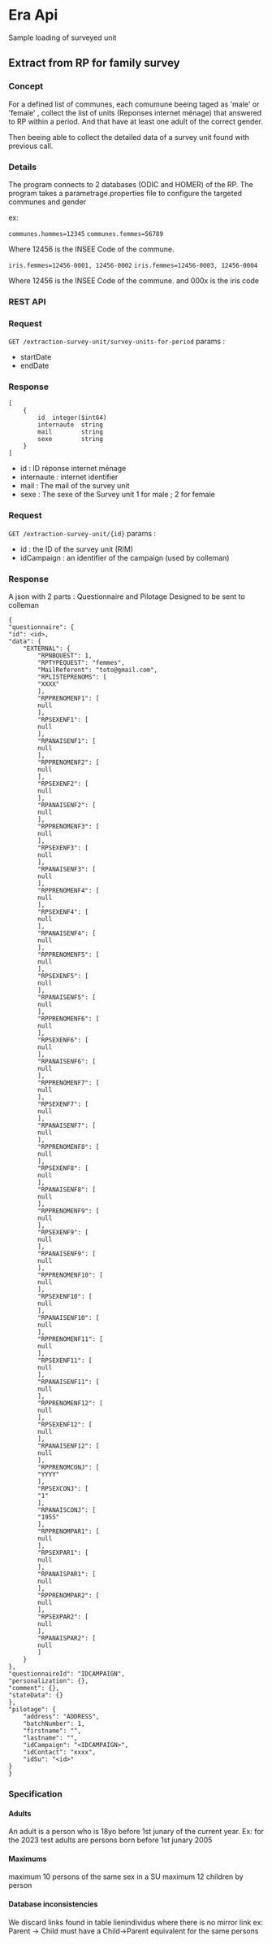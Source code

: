 # Era Api
Sample loading of surveyed unit

## Extract from RP for family survey

### Concept

For a defined list of communes, each comumune beeing taged as 'male' or 'female'
, collect the list of units (Reponses internet ménage) that answered to RP within a period. 
And that have at least one adult of the correct gender.

Then beeing able to collect the detailed data of a survey unit found with previous call.

### Details

The program connects to 2 databases (ODIC and HOMER) of the RP.
The program takes a parametrage.properties file to configure the targeted communes and gender

ex:

`communes.hommes=12345`
`communes.femmes=56789`

Where 12456 is the INSEE Code of the commune.


`iris.femmes=12456-0001, 12456-0002`
`iris.femmes=12456-0003, 12456-0004`

Where 12456 is the INSEE Code of the commune.
and 000x is the iris code



### REST API
### Request

`GET /extraction-survey-unit/survey-units-for-period`
params : 
- startDate
- endDate

### Response

    [
        {
            id	integer($int64)
            internaute  string
            mail        string
            sexe        string
        }
    ]

- id : ID réponse internet ménage
- internaute : internet identifier
- mail        : The mail of the survey unit
- sexe  : The sexe of the Survey unit 1 for male ; 2 for female 

### Request

`GET /extraction-survey-unit/{id}`
params :
- id : the ID of the survey unit (RIM)
- idCampaign : an identifier of the campaign (used by colleman)

### Response

A json with 2 parts : 
Questionnaire and Pilotage
Designed to be sent to colleman

    {
    "questionnaire": {
    "id": <id>,
    "data": {
        "EXTERNAL": {
            "RPNBQUEST": 1,
            "RPTYPEQUEST": "femmes",
            "MailReferent": "toto@gmail.com",
            "RPLISTEPRENOMS": [
            "XXXX"
            ],
            "RPPRENOMENF1": [
            null
            ],
            "RPSEXENF1": [
            null
            ],
            "RPANAISENF1": [
            null
            ],
            "RPPRENOMENF2": [
            null
            ],
            "RPSEXENF2": [
            null
            ],
            "RPANAISENF2": [
            null
            ],
            "RPPRENOMENF3": [
            null
            ],
            "RPSEXENF3": [
            null
            ],
            "RPANAISENF3": [
            null
            ],
            "RPPRENOMENF4": [
            null
            ],
            "RPSEXENF4": [
            null
            ],
            "RPANAISENF4": [
            null
            ],
            "RPPRENOMENF5": [
            null
            ],
            "RPSEXENF5": [
            null
            ],
            "RPANAISENF5": [
            null
            ],
            "RPPRENOMENF6": [
            null
            ],
            "RPSEXENF6": [
            null
            ],
            "RPANAISENF6": [
            null
            ],
            "RPPRENOMENF7": [
            null
            ],
            "RPSEXENF7": [
            null
            ],
            "RPANAISENF7": [
            null
            ],
            "RPPRENOMENF8": [
            null
            ],
            "RPSEXENF8": [
            null
            ],
            "RPANAISENF8": [
            null
            ],
            "RPPRENOMENF9": [
            null
            ],
            "RPSEXENF9": [
            null
            ],
            "RPANAISENF9": [
            null
            ],
            "RPPRENOMENF10": [
            null
            ],
            "RPSEXENF10": [
            null
            ],
            "RPANAISENF10": [
            null
            ],
            "RPPRENOMENF11": [
            null
            ],
            "RPSEXENF11": [
            null
            ],
            "RPANAISENF11": [
            null
            ],
            "RPPRENOMENF12": [
            null
            ],
            "RPSEXENF12": [
            null
            ],
            "RPANAISENF12": [
            null
            ],
            "RPPRENOMCONJ": [
            "YYYY"
            ],
            "RPSEXCONJ": [
            "1"
            ],
            "RPANAISCONJ": [
            "1955"
            ],
            "RPPRENOMPAR1": [
            null
            ],
            "RPSEXPAR1": [
            null
            ],
            "RPANAISPAR1": [
            null
            ],
            "RPPRENOMPAR2": [
            null
            ],
            "RPSEXPAR2": [
            null
            ],
            "RPANAISPAR2": [
            null
            ]
        }
    },
    "questionnaireId": "IDCAMPAIGN",
    "personalization": {},
    "comment": {},
    "stateData": {}
    },
    "pilotage": {
        "address": "ADDRESS",
        "batchNumber": 1,
        "firstname": "",
        "lastname": "",
        "idCampaign": "<IDCAMPAIGN>",
        "idContact": "xxxx",
        "idSu": "<id>"
    }
    }

### Specification
#### Adults

An adult is a person who is 18yo before 1st junary of the current year.
Ex: for the 2023 test adults are persons born before 1st junary 2005

#### Maximums 

maximum 10 persons of the same sex in a SU 
maximum 12 children by person
 
#### Database inconsistencies

We discard links found in table lienindividus where there is no mirror link
ex: Parent -> Child must have a Child->Parent equivalent for the same persons

